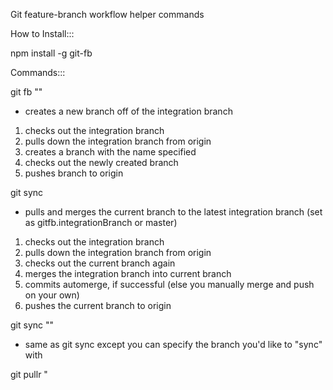 Git feature-branch workflow helper commands

How to Install:::

npm install -g git-fb

Commands:::

git fb "<new-feature-branch>"
* creates a new branch off of the integration branch
1) checks out the integration branch
2) pulls down the integration branch from origin
3) creates a branch with the name specified
4) checks out the newly created branch
4) pushes branch to origin

git sync
* pulls and merges the current branch to the latest integration branch (set as gitfb.integrationBranch or master)
1) checks out the integration branch
2) pulls down the integration branch from origin
3) checks out the current branch again
4) merges the integration branch into current branch
5) commits automerge, if successful (else you manually merge and push on your own)
6) pushes the current branch to origin

git sync "<branch-to-sync-with>"
* same as git sync except you can specify the branch you'd like to "sync" with

git pullr "<title>" "<description>"
* pull requests to integration branch (set as gitfb.integrationBranch or master)

git pullr "title" "description" "<branch-to-pull-request-to>"
* you can specify the branch to pull-request into, just remember it is the third parameter; so description is required

git done
* merges into default integration branch (set as gitfb.integrationBranch or master)
1) checks out the integration branch
2) merges the current branch
3) commits automerge, if successful (else you manually merge and push on your own)
4) deletes current branch locally
5) deletes current branch on origin
* This does not push after it

git done <branch-to-merge-into>
* same as git done but you can specify the branch to merge into
